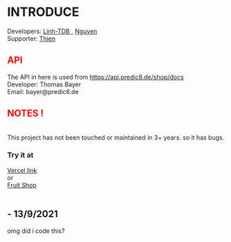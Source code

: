 # INTRODUCE
Developers: <a href="https://github.com/Linh-TDB" target="_blank"> Linh-TDB </a>, <a href="https://github.com/Lvphucnguyen2k8" target="_blank"> Nguyen </a>
<br>
Supporter:  <a href="https://github.com/hangtuanthiendl" target="_blank"> Thien </a>
<br>
<h2 style="color:red;">API</h2>
The API in here is used from <a href="https://api.predic8.de/shop/docs"> https://api.predic8.de/shop/docs </a>
<br>
Developer: Thomas Bayer
<br>
Email: bayer@predic8.de
<br>
<h2 style="color:red;">NOTES !</h2>
<br>
This project has not been touched or maintained in 3+ years. so it has bugs.
<h3> Try it at</h3>
<a href="https://fruit-shop-mu.vercel.app/" target="_blank"> Vercel link </a>
<br> or <br>
<a href="www.fruitshop.tk" target="_blank"> Fruit Shop </a>
<br>
<br>
<h2>- 13/9/2021</h2>

<p> omg did i code this? </p?

